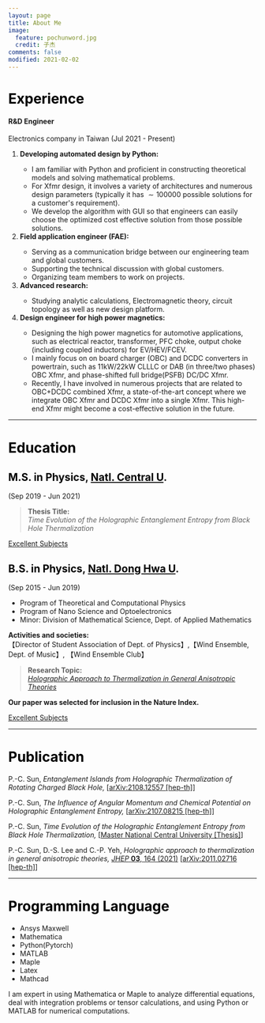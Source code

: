 ```yaml
---
layout: page
title: About Me
image:
  feature: pochunword.jpg
  credit: 子杰
comments: false
modified: 2021-02-02
---
```

# <font color=black>Experience</font>

#### R&D Engineer 

Electronics company in Taiwan (Jul 2021 - Present)<br> 

<ol>
<li><b> Developing automated design by Python:</b></li> 

- I am familiar with Python and proficient in constructing theoretical models and solving mathematical problems.
- For Xfmr design, it involves a variety of architectures and numerous design parameters (typically it has $\sim 100000$ possible solutions for a customer's requirement).
- We develop the algorithm with GUI so that engineers can easily choose the optimized cost effective solution from those possible solutions.

<li><b> Field application engineer (FAE):</b></li> 

- Serving as a communication bridge between our engineering team and global customers.
- Supporting the technical discussion with global customers.
- Organizing team members to work on projects.  

<li><b> Advanced research:</b></li> 

- Studying analytic calculations, Electromagnetic theory, circuit topology as well as new design platform.


<li><b> Design engineer for high power magnetics:</b></li> 
  
- Designing the high power magnetics for automotive applications, such as electrical reactor, transformer, PFC choke, output choke (including coupled inductors) for EV/HEV/FCEV. 
- I mainly focus on on board charger (OBC) and DCDC converters in powertrain, such as 11kW/22kW CLLLC or DAB (in three/two phases) OBC Xfmr, and phase-shifted full bridge(PSFB) DC/DC Xfmr.
- Recently, I have involved in numerous projects that are related to OBC+DCDC combined Xfmr, a state-of-the-art concept where we integrate OBC Xfmr and DCDC Xfmr into a single Xfmr. This high-end Xfmr might become a cost-effective solution in the future.

</ol>

---

# <font color=black>Education</font>
## <font color=black>M.S. in Physics</font>, [<font color=black>Natl. Central U</font>](https://www.phy.ncu.edu.tw/en/%E9%A6%96%E9%A0%81-english/).
(Sep 2019 - Jun 2021)<br> 
> **Thesis Title:** <br />
*Time Evolution of the Holographic Entanglement Entropy from Black Hole Thermalization*

<a href="{{ site.url }}/Grade-master/" class="btn btn-info">Excellent Subjects</a> 


## <font color=black>B.S. in Physics</font>, [<font color=black>Natl. Dong Hwa U</font>](https://phys.ndhu.edu.tw/).
(Sep 2015 - Jun 2019)<br> 
- Program of Theoretical and Computational Physics
- Program of Nano Science and Optoelectronics
- Minor: Division of Mathematical Science, Dept. of Applied Mathematics

**Activities and societies:**<br> 
【Director of Student Association of Dept. of Physics】,【Wind Ensemble, Dept. of Music】, 【Wind Ensemble Club】

> **Research Topic:** <br />
*[Holographic Approach to Thermalization in General Anisotropic Theories](https://www.natureindex.com/article/10.1007/jhep03(2021)164)*

**Our paper was selected for inclusion in the Nature Index.**

<a href="{{ site.url }}/Grade/" class="btn btn-info">Excellent Subjects</a> 



---

# <font color=black>Publication</font>
P.-C. Sun, *Entanglement Islands from Holographic Thermalization of Rotating Charged Black Hole,* [[arXiv:2108.12557 [hep-th]](https://inspirehep.net/authors/1829882)]

P.-C. Sun, *The Influence of Angular Momentum and Chemical Potential on Holographic Entanglement Entropy,* [[arXiv:2107.08215 [hep-th]](https://inspirehep.net/literature/1887047)]

P.-C. Sun, *Time Evolution of the Holographic Entanglement Entropy from Black Hole Thermalization,* [[Master National Central University [Thesis]](https://inspirehep.net/literature/1886830)]

P.-C. Sun, D.-S. Lee and C.-P. Yeh, *Holographic approach to thermalization in general anisotropic theories,* [*JHEP* **03**, 164 (2021)](https://doi.org/10.1007/JHEP03(2021)164) [[arXiv:2011.02716 [hep-th]](https://inspirehep.net/literature/1828509)]

---

# <font color=black>Programming Language</font>
- Ansys Maxwell 
- Mathematica
- Python(Pytorch)
- MATLAB
- Maple
- Latex
- Mathcad

I am expert in using Mathematica or Maple to analyze differential equations, deal with integration problems or tensor calculations, and using Python or MATLAB for numerical computations.

